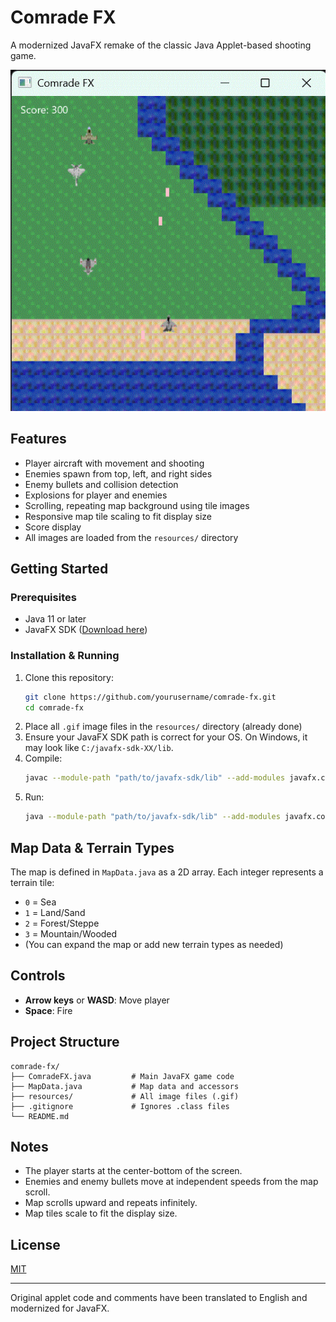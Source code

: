 # Comrade FX

A modernized JavaFX remake of the classic Java Applet-based shooting game.

![screenshot](resources/screenshot.gif)

## Features
- Player aircraft with movement and shooting
- Enemies spawn from top, left, and right sides
- Enemy bullets and collision detection
- Explosions for player and enemies
- Scrolling, repeating map background using tile images
- Responsive map tile scaling to fit display size
- Score display
- All images are loaded from the `resources/` directory

## Getting Started

### Prerequisites
- Java 11 or later
- JavaFX SDK ([Download here](https://gluonhq.com/products/javafx/))

### Installation & Running
1. Clone this repository:
   ```sh
   git clone https://github.com/yourusername/comrade-fx.git
   cd comrade-fx
   ```
2. Place all `.gif` image files in the `resources/` directory (already done)
3. Ensure your JavaFX SDK path is correct for your OS. On Windows, it may look like `C:/javafx-sdk-XX/lib`.
4. Compile:
   ```sh
   javac --module-path "path/to/javafx-sdk/lib" --add-modules javafx.controls,javafx.fxml ComradeFX.java MapData.java
   ```
5. Run:
   ```sh
   java --module-path "path/to/javafx-sdk/lib" --add-modules javafx.controls,javafx.fxml ComradeFX
   ```

## Map Data & Terrain Types

The map is defined in `MapData.java` as a 2D array. Each integer represents a terrain tile:

- `0` = Sea
- `1` = Land/Sand
- `2` = Forest/Steppe
- `3` = Mountain/Wooded
- (You can expand the map or add new terrain types as needed)

## Controls
- **Arrow keys** or **WASD**: Move player
- **Space**: Fire

## Project Structure
```
comrade-fx/
├── ComradeFX.java         # Main JavaFX game code
├── MapData.java           # Map data and accessors
├── resources/             # All image files (.gif)
├── .gitignore             # Ignores .class files
└── README.md
```

## Notes
- The player starts at the center-bottom of the screen.
- Enemies and enemy bullets move at independent speeds from the map scroll.
- Map scrolls upward and repeats infinitely.
- Map tiles scale to fit the display size.

## License
[MIT](LICENSE)

---
Original applet code and comments have been translated to English and modernized for JavaFX.

